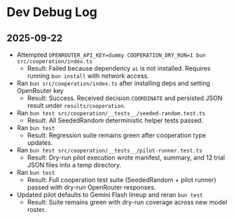 # Dev Debug Log

## 2025-09-22
- Attempted `OPENROUTER_API_KEY=dummy COOPERATION_DRY_RUN=1 bun src/cooperation/index.ts`
  - Result: Failed because dependency `ai` is not installed. Requires running `bun install` with network access.
- Ran `bun src/cooperation/index.ts` after installing deps and setting OpenRouter key
  - Result: Success. Received decision `COORDINATE` and persisted JSON result under `results/cooperation`.
- Ran `bun test src/cooperation/__tests__/seeded-random.test.ts`
  - Result: All SeededRandom deterministic helper tests passed.
- Ran `bun test`
  - Result: Regression suite remains green after cooperation type updates.
- Ran `bun test src/cooperation/__tests__/pilot-runner.test.ts`
  - Result: Dry-run pilot execution wrote manifest, summary, and 12 trial JSON files into a temp directory.
- Ran `bun test`
  - Result: Full cooperation test suite (SeededRandom + pilot runner) passed with dry-run OpenRouter responses.
- Updated pilot defaults to Gemini Flash lineup and reran `bun test`
  - Result: Suite remains green with dry-run coverage across new model roster.
